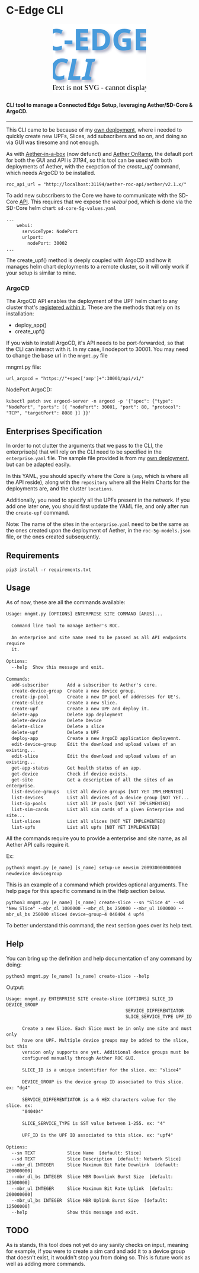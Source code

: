 # C-Edge CLI
<p align="center">
  <img src="cedge.svg" />
</p>

#### CLI tool to manage a Connected Edge Setup, leveraging Aether/SD-Core & ArgoCD.

---
This CLI came to be because of my [own deployment](https://github.com/dot-1q/AiaB-UERANSIM), where i needed to quickly create new UPFs, Slices, add subscribers and so on, and doing so via GUI was tiresome and not enough.

As with [Aether-in-a-box](https://docs.aetherproject.org/master/developer/aiab.html) (now defunct) and [Aether OnRamp](https://github.com/opennetworkinglab/aether-onramp), the default port for both the GUI and API is *31194*, so this tool can be used with both deployments of Aether, with the exepction of the *create_upf* command, which needs ArgoCD to be installed.
```
roc_api_url = "http://localhost:31194/aether-roc-api/aether/v2.1.x/"
```

To add new subscribers to the Core we have to communicate with the SD-Core [API](https://docs.sd-core.opennetworking.org/master/configuration/config_rest.html).
This requires that we expose the *webui* pod, which is done via the SD-Core helm chart: `sd-core-5g-values.yaml`
```
...
    webui:
      serviceType: NodePort
      urlport:
        nodePort: 30002
...
```

The create_upf() method is deeply coupled with ArgoCD and how it manages helm chart deployments to a remote cluster, so it will only work if your setup is similar to mine.

### ArgoCD
The ArgoCD API enables the deployment of the UPF helm chart to any cluster that's [registered within it](https://argo-cd.readthedocs.io/en/stable/user-guide/commands/argocd_cluster/).
These are the methods that rely on its installation:
- deploy_app()
- create_upf()

If you wish to install ArgoCD, it's API needs to be port-forwarded, so that the CLI can interact with it. In my case, I nodeport to 30001. You may need to change the base url in the `mngmt.py` file

mngmt.py file:
```
url_argocd = "https://"+spec['amp']+":30001/api/v1/"
```

NodePort ArgoCD:
```
kubectl patch svc argocd-server -n argocd -p '{"spec": {"type": "NodePort", "ports": [{ "nodePort": 30001, "port": 80, "protocol": "TCP", "targetPort": 8080 }] }}'
```

## Enterprises Specification

In order to not clutter the arguments that we pass to the CLI, the enterprise(s) that will rely on the CLI need to be specified in the `enterprise.yaml` file.
The sample file provided is from my [own deployment](https://github.com/dot-1q/AiaB-UERANSIM), but can be adapted easily.

In this YAML, you should specify where the Core is (`amp`, which is where all the API reside), along with the `repository` where all the Helm Charts for the deployments are, and the cluster `locations`.

Additionally, you need to specify all the UPFs present in the network. If you add one later one, you should first update the YAML file, and only after run the `create-upf` command.

Note: The name of the sites in the `enterprise.yaml` need to be the same as the ones created upon the deployment of Aether, in the `roc-5g-models.json` file, or the ones created subsequently.

## Requirements
```
pip3 install -r requirements.txt
```

## Usage

As of now, these are all the commands available:

```
Usage: mngmt.py [OPTIONS] ENTERPRISE SITE COMMAND [ARGS]...

  Command line tool to manage Aether's ROC.

  An enterprise and site name need to be passed as all API endpoints require
  it.

Options:
  --help  Show this message and exit.

Commands:
  add-subscriber       Add a subscriber to Aether's core.
  create-device-group  Create a new device group.
  create-ip-pool       Create a new IP pool of addresses for UE's.
  create-slice         Create a new Slice.
  create-upf           Create a new UPF and deploy it.
  delete-app           Delete app deployment
  delete-device        Delete Device
  delete-slice         Delete a slice
  delete-upf           Delete a UPF
  deploy-app           Create a new ArgoCD application deployemnt.
  edit-device-group    Edit the download and upload values of an existing...
  edit-slice           Edit the download and upload values of an existing...
  get-app-status       Get health status of an app.
  get-device           Check if device exists.
  get-site             Get a description of all the sites of an enterprise.
  list-device-groups   List all device groups [NOT YET IMPLEMENTED]
  list-devices         List all devices of a device group [NOT YET...
  list-ip-pools        List all IP pools [NOT YET IMPLEMENTED]
  list-sim-cards       List all sim cards of a given Enterprise and site...
  list-slices          List all slices [NOT YET IMPLEMENTED]
  list-upfs            List all upfs [NOT YET IMPLEMENTED]
```
All the commands require you to provide a enterprise and site name, as all Aether API calls require it.

Ex:
```
python3 mngmt.py [e_name] [s_name] setup-ue newsim 208930000000000 newdevice devicegroup
```

This is an example of a command which provides optional arguments. The help page for this specific command is in the Help section below.
```
python3 mngmt.py [e_name] [s_name] create-slice --sn "Slice 4" --sd "New Slice" --mbr_dl 1000000 --mbr_dl_bs 250000 --mbr_ul 1000000 --mbr_ul_bs 250000 slice4 device-group-4 040404 4 upf4
```

To better understand this command, the next section goes over its help text.

## Help

You can bring up the definition and help documentation of any command by doing:

```
python3 mngmt.py [e_name] [s_name] create-slice --help
```

Output:
```
Usage: mngmt.py ENTERPRISE SITE create-slice [OPTIONS] SLICE_ID DEVICE_GROUP
                                             SERVICE_DIFFERENTIATOR
                                             SLICE_SERVICE_TYPE UPF_ID

      Create a new Slice. Each Slice must be in only one site and must only
      have one UPF. Multiple device groups may be added to the slice, but this
      version only supports one yet. Additional device groups must be
      configured manually through Aether ROC GUI.

      SLICE_ID is a unique indentifier for the slice. ex: "slice4"

      DEVICE_GROUP is the device group ID associated to this slice. ex: "dg4"

      SERVICE_DIFFERENTIATOR is a 6 HEX characters value for the slice. ex:
      "040404"

      SLICE_SERVICE_TYPE is SST value between 1-255. ex: "4"

      UPF_ID is the UPF ID associated to this slice. ex: "upf4"

Options:
  --sn TEXT            Slice Name  [default: Slice]
  --sd TEXT            Slice Description  [default: Network Slice]
  --mbr_dl INTEGER     Slice Maximum Bit Rate Downlink  [default: 200000000]
  --mbr_dl_bs INTEGER  Slice MBR Downlink Burst Size  [default: 12500000]
  --mbr_ul INTEGER     Slice Maximum Bit Rate Uplink  [default: 200000000]
  --mbr_ul_bs INTEGER  Slice MBR Uplink Burst Size  [default: 12500000]
  --help               Show this message and exit.
```

## TODO
As is stands, this tool does not yet do any sanity checks on input, meaning for example, if you were to create a sim card and add it to a device group that
doesn't exist, it wouldn't stop you from doing so. This is future work as well as adding more commands.
